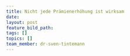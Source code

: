 ```yaml
---
title: Nicht jede Prämienerhöhung ist wirksam
date:
layout: post
feature_bild_path:
tags: []
topics: []
team_member: dr-sven-tintemann
---
```

